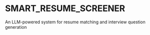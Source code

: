 # SMART_RESUME_SCREENER
An LLM-powered system for resume matching and interview question generation
